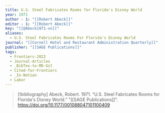 ```yaml
---
title: U.S. Steel Fabricates Rooms for Florida's Disney World
year: 1971
author - 1: "[[Robert Abeck]]"
editor - 1: "[[Robert Abeck]]"
key: "[[@Abeck1971-vn]]"
aliases:
  - U.S. Steel Fabricates Rooms For Florida's Disney World
journal: "[[Cornell Hotel and Restaurant Administration Quarterly]]"
publisher: "[[SAGE Publications]]"
tags:
  - Frontiers-2022
  - Journal-Articles
  - _BibTex-to-MD-Git
  - Cited-for-Frontiers
  - _In-Notion
  - Labor
---
```


> [!bibliography]
> Abeck, Robert. 1971. “U.S. Steel Fabricates Rooms for Florida's Disney World.” "[[SAGE Publications]]". https://doi.org/10.1177/001088047101100409